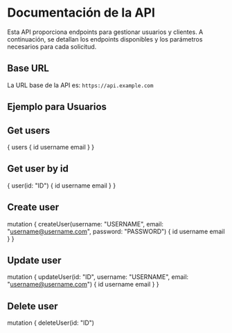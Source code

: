 # Documentación de la API

Esta API proporciona endpoints para gestionar usuarios y clientes. A continuación, se detallan los endpoints disponibles y los parámetros necesarios para cada solicitud.

## Base URL

La URL base de la API es: `https://api.example.com`

## Ejemplo para Usuarios

## Get users
{
  users {
    id
    username
    email
  }
}

## Get user by id
{
  user(id: "ID") {
    id
    username
    email
  }
}

## Create user
mutation {
  createUser(username: "USERNAME", email: "username@username.com", password: "PASSWORD") {
    id
    username
    email
  }
}

## Update user
mutation {
    updateUser(id: "ID", username: "USERNAME", email: "username@username.com") {
        id
      	username
        email
    }
}

## Delete user
mutation {
    deleteUser(id: "ID")

